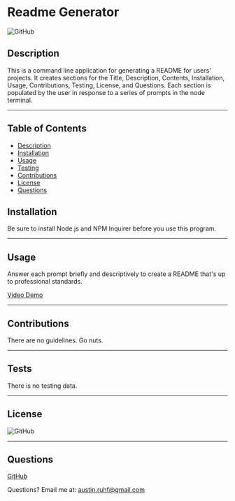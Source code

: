 
  # Readme Generator

  ![GitHub](https://img.shields.io/badge/license-MIT-purple?style=plastic)

  ## **Description**
  
  This is a command line application for generating a README for users' projects. It creates sections for the Title, Description, Contents, Installation, Usage, Contributions, Testing, License, and Questions. Each section is populated by the user in response to a series of prompts in the node terminal.
  
  
  ***
  
  ## Table of Contents
  * [Description](#Description)
  * [Installation](#Installation)
  * [Usage](#Usage)
  * [Testing](#tests)
  * [Contributions](#contributions)
  * [License](#license)
  * [Questions](#Questions)
  
  
  ## **Installation**
  
  Be sure to install Node.js and NPM Inquirer before you use this program.
  
  ***
  
  ## **Usage**
  
  Answer each prompt briefly and descriptively to create a README that's up to professional standards.
  
  [Video Demo](https://drive.google.com/file/d/1o1nlux9rqyVlYLVmBPJFslvpX7KvADi8/view?usp=sharing)
  ***
  
  ## **Contributions**
  
  There are no guidelines. Go nuts.
  
  ***
  
  ## **Tests**
  
  There is no testing data.
  
  ***
  
  ## **License**
  
  
  ![GitHub](https://img.shields.io/badge/license-MIT-purple?style=plastic)
  
  
  ***
  
  ## **Questions**
  
  
  [GitHub](https://www.github.com/acruhf)
  
  
  Questions? Email me at: austin.ruhf@gmail.com
